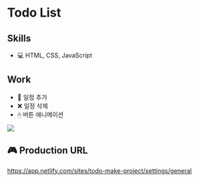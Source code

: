 # Todo List

## Skills

- 💻 HTML, CSS, JavaScript

##  Work

- 📝 일정 추가 
- ❌ 일정 삭제 
- 🖱 버튼 애니메이션

![](./main.JPG)

## 🎮 Production URL
https://app.netlify.com/sites/todo-make-project/settings/general
